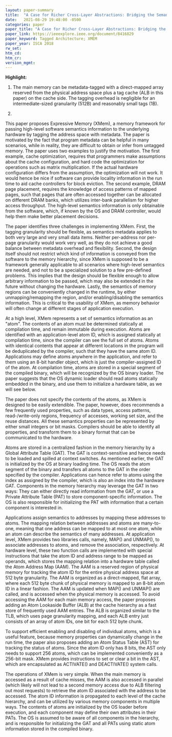 ```yaml
---
layout: paper-summary
title:  "A Case for Richer Cross-Layer Abstractions: Bridging the Semantics Gap with Expressive Memory"
date:   2021-08-29 19:48:00 -0500
categories: paper
paper_title: "A Case for Richer Cross-Layer Abstractions: Bridging the Semantics Gap with Expressive Memory"
paper_link: https://ieeexplore.ieee.org/document/8416829
paper_keyword: Tagged Architecture; XMEM
paper_year: ISCA 2018
rw_set:
htm_cd:
htm_cr:
version_mgmt:
---
```


**Highlight:**

1. The main memory can be metadata-tagged with a direct-mapped array reserved from the physical address space plus
   a tag cache (ALB in this paper) on the cache side.
   The tagging overhead is negligible for an intermediate-sized granularity (512B) and reasonably small tags (1B).

2. 

This paper proposes Expressive Memory (XMem), a memory framework for passing high-level software semantics information
to the underlying hardware by tagging the address space with metadata.
The paper is motivated by the fact that program metadata can be helpful in many scenarios, while in reality,
they are difficult to obtain or infer from untagged memory. 
The paper uses two examples to justify the motivation. The first example, cache optimization, requires that programmers
make assumptions about the cache configuration, and hard code the optimization for operations such as matrix 
multiplication. If the actual hardware configuration differs from the assumption, the optimization will not work.
It would hence be nice if software can provide locality information in the run time to aid cache controllers for 
block eviction.
The second example, DRAM page placement, requires the knowledge of access patterns of mapped pages, such that pages
that are often accessed together can be allocated on different DRAM banks, which utilizes inter-bank parallelism
for higher access throughput. The high-level semantics information is only obtainable from the software, which, 
if known by the OS and DRAM controller, would help them make better placement decisions.

The paper identifies three challenges in implementing XMem. First, the tagging granularity should be flexible, as 
semantics metadata applies to both very large and very small data items. Neither per-address nor per-page granularity
would work very well, as they do not achieve a good balance between metadata overhead and flexibility.
Second, the design itself should not restrict which kind of information is conveyed from the software to the memory 
hierarchy, since XMem is supposed to be a framework generally applicable to all scenarios where high-level semantics
are needed, and not to be a specialized solution to a few pre-defined problems. 
This implies that the design should be flexible enough to allow arbitrary information to be passed, which may also
be extended in the future without changing the hardware.
Lastly, the semantics of memory regions can be conveniently changed in the runtime, by either unmapping/remapping the 
region, and/or enabling/disabling the semantics information. This is critical to the usability of XMem, as memory
behavior will often change at different stages of application execution.

At a high level, XMem represents a set of semantics information as an "atom". 
The contents of an atom must be determined statically at compilation time, and remain immutable during execution.
Atoms are identified with an application-level atom ID, which is assigned statically at compilation time, since the 
compiler can see the full set of atoms. 
Atoms with identical contents that appear at different locations in the program will be deduplicated by the compiler,
such that they have the same atom ID.
Applications may define atoms anywhere in the application, and refer to them using an 8-bit handler object, which 
is just the compiler-assigned ID of the atom.
At compilation time, atoms are stored in a special segment of the compiled binary, which will be recognized by the OS
binary loader.
The paper suggests that the OS dynamic loader should read atoms statically embedded in the binary, and use them to
initialize a hardware table, as we will see below.

The paper does not specify the contents of the atoms, as XMem is designed to be easily extendible.
The paper, however, does recommends a few frequently used properties, such as data types, access patterns, 
read-/write-only regions, frequency of accesses, working set size, and the reuse distances.
All these semantics properties can be represented by either small integers or bit masks.
Compilers should be able to identify all properties, and transform them to a binary format that can be 
communicated to the hardware.

Atoms are stored in a centralized fashion in the memory hierarchy by a Global Attribute Table (GAT). 
The GAT is context-sensitive and hence needs to be loaded and spilled at context switches. 
As mentioned earlier, the GAT is initialized by the OS at binary loading time. The OS reads the atom segment of the 
binary and transfers all atoms to the GAT in the order specified by the compiler. Applications can hence refer to
atoms using the index as assigned by the compiler, which is also an index into the hardware GAT.
Components in the memory hierarchy may leverage the GAT in two ways: They can either directly read information from the
GAT, or use a Private Attribute Table (PAT) to store component-specific information.
The OS is also responsible for initializing the PAT with information that a certain component is interested in.

Applications assign semantics to addresses by mapping these addresses to atoms. The mapping relation between addresses
and atoms are many-to-one, meaning that one address can be mapped to at most one atom, while an atom can describe the 
semantics of many addresses.
At application level, XMem provides two libraries calls, namely, MAP() and UNMAP(), to associate addresses to atoms,
and remove the association, respectively. 
At hardware level, these two function calls are implemented with special instructions that take the atom ID and 
address range to be mapped as operands, which stores the mapping relation into a hardware table called the 
Atom Address Map (AAM). 
The AAM is a reserved region of physical memory for tracking the atom ID for the entire physical address space at
512 byte granularity.
The AAM is organized as a direct-mapped, flat array, where each 512 byte chunk of physical memory is mapped to an
8-bit atom ID in a linear fashion.
The AAM is updated when MAP() and UNMAP() are called, and is accessed when the physical memory is accessed.
To avoid accessing the AAM for each main memory access, the paper proposes adding an Atom Lookaside Buffer (ALB)
at the cache hierarchy as a fast store of frequently used AAM entries. The ALB is organized similar to the TLB,
which uses page granularity mapping, and each ALB entry just consists of an array of atom IDs, one bit for each
512 byte chunk.

To support efficient enabling and disabling of individual atoms, which is a useful feature, because memory properties
can dynamically change in the run time, the paper also proposes adding an Atom Status Table (AST) for tracking the 
status of atoms. 
Since the atom ID only has 8 bits, the AST only needs to support 256 atoms, which can be implemented conveniently
as a 256-bit mask. XMem provides instructions to set or clear a bit in the AST, which are encapsulated as 
ACTIVATE() and DEACTIVATE() system calls. 

The operations of XMem is very simple. When the main memory is accessed as a result of cache misses, the AAM is also
accessed in parallel (which likely will not lead to a second memory access due to ALB filtering out most requests) 
to retrieve the atom ID associated with the address to be accessed. 
The atom ID information is propagated to each level of the cache hierarchy, and can be utilized by various memory
components in multiple ways. 
The contents of atoms are initialized by the OS loader before execution, and each component may define their own 
attributes in their PATs.
The OS is assumed to be aware of all components in the hierarchy, and is responsible for initializing the GAT and all 
PATs using static atom information stored in the compiled binary.
